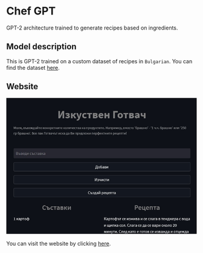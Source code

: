 # Chef GPT
GPT-2 architecture trained to generate recipes based on ingredients.

## Model description
This is GPT-2 trained on a custom dataset of recipes in `Bulgarian`. You can find the dataset [here](https://www.kaggle.com/datasets/auhide/bulgarian-recipes-dataset).

## Website
<p align="center">
    <a href="https://auhide-chef-gpt-app-l4p7k3.streamlit.app/">
        <img src="./static/website.jpg"></center>
    </a>
</p>

You can visit the website by clicking [here](https://auhide-chef-gpt-app-l4p7k3.streamlit.app/).
